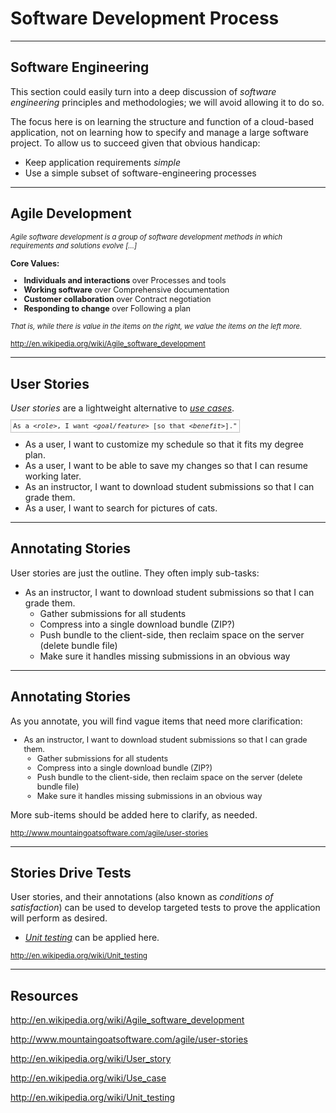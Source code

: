 # Software Development Process

---

## Software Engineering

This section could easily turn into a deep discussion of _software engineering_ principles and methodologies; we will avoid allowing it to do so. 

The focus here is on learning the structure and function of a cloud-based application, not on learning how to specify and manage a large software project.  To allow us to succeed given that obvious handicap:

* Keep application requirements _simple_
* Use a simple subset of software-engineering processes

---

## Agile Development

<span style="font-size: 80%; font-style: italic;">Agile software development is a group of software development methods in which requirements and solutions evolve [...]</span><small style="font-size: 90%;">

**Core Values:**

* **Individuals and interactions** over Processes and tools
* **Working software** over Comprehensive documentation
* **Customer collaboration** over Contract negotiation
* **Responding to change** over Following a plan 

</small><span style="font-size: 80%; font-style: italic;">That is, while there is value in the items on the right, we value the items on the left more.</span>

<small>http://en.wikipedia.org/wiki/Agile_software_development</small>

---

## User Stories

_User stories_ are a lightweight alternative to _[use cases](http://en.wikipedia.org/wiki/Use_case)_.  

<span style="border: 1px dotted grey; padding: .3em; font-family: monospace; font-size: 76%;">As a <i>&lt;role&gt;</i>, I want <i>&lt;goal/feature&gt;</i> [so that <i>&lt;benefit&gt;</i>]."</span>

* As a user, I want to customize my schedule so that it fits my degree plan.
* As a user, I want to be able to save my changes so that I can resume working later.
* As an instructor, I want to download student submissions so that I can grade them.
* As a user, I want to search for pictures of cats.

---

## Annotating Stories

User stories are just the outline.  They often imply sub-tasks:

* As an instructor, I want to download student submissions so that I can grade them.
    - Gather submissions for all students
    - Compress into a single download bundle (ZIP?)
    - Push bundle to the client-side, then reclaim space on the server (delete bundle file)
    - Make sure it handles missing submissions in an obvious way

---

## Annotating Stories

As you annotate, you will find vague items that need more clarification:<small style="font-size: 90%;">

* As an instructor, I want to download student submissions so that I can grade them.
    - Gather submissions for all students
    - Compress into a single download bundle (ZIP?)
    - Push bundle to the client-side, then reclaim space on the server (delete bundle file)
    - <span class="highlight">Make sure it handles missing submissions in an obvious way</span>

</small>More sub-items should be added here to clarify, as needed.

<small>http://www.mountaingoatsoftware.com/agile/user-stories</small>

---

<!-- .slide: data-background="images/cloud_test.jpg" class="bg-box" -->

## Stories Drive Tests

User stories, and their annotations (also known as _conditions of satisfaction_) can be used to develop targeted tests to prove the application will perform as desired.

* _[Unit testing](http://en.wikipedia.org/wiki/Unit_testing)_ can be applied here.

<small>http://en.wikipedia.org/wiki/Unit_testing</small>

---

## Resources

http://en.wikipedia.org/wiki/Agile_software_development

http://www.mountaingoatsoftware.com/agile/user-stories

http://en.wikipedia.org/wiki/User_story

http://en.wikipedia.org/wiki/Use_case

http://en.wikipedia.org/wiki/Unit_testing
